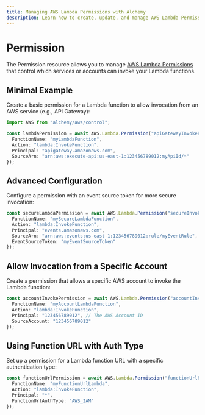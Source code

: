 ```yaml
---
title: Managing AWS Lambda Permissions with Alchemy
description: Learn how to create, update, and manage AWS Lambda Permissions using Alchemy Cloud Control.
---
```


# Permission

The Permission resource allows you to manage [AWS Lambda Permissions](https://docs.aws.amazon.com/lambda/latest/userguide/) that control which services or accounts can invoke your Lambda functions.

## Minimal Example

Create a basic permission for a Lambda function to allow invocation from an AWS service (e.g., API Gateway):

```ts
import AWS from "alchemy/aws/control";

const lambdaPermission = await AWS.Lambda.Permission("apiGatewayInvokePermission", {
  FunctionName: "myLambdaFunction",
  Action: "lambda:InvokeFunction",
  Principal: "apigateway.amazonaws.com",
  SourceArn: "arn:aws:execute-api:us-east-1:123456789012:myApiId/*"
});
```

## Advanced Configuration

Configure a permission with an event source token for more secure invocation:

```ts
const secureLambdaPermission = await AWS.Lambda.Permission("secureInvokePermission", {
  FunctionName: "mySecureLambdaFunction",
  Action: "lambda:InvokeFunction",
  Principal: "events.amazonaws.com",
  SourceArn: "arn:aws:events:us-east-1:123456789012:rule/myEventRule",
  EventSourceToken: "myEventSourceToken"
});
```

## Allow Invocation from a Specific Account

Create a permission that allows a specific AWS account to invoke the Lambda function:

```ts
const accountInvokePermission = await AWS.Lambda.Permission("accountInvokePermission", {
  FunctionName: "myAccountLambdaFunction",
  Action: "lambda:InvokeFunction",
  Principal: "123456789012", // The AWS Account ID
  SourceAccount: "123456789012"
});
```

## Using Function URL with Auth Type

Set up a permission for a Lambda function URL with a specific authentication type:

```ts
const functionUrlPermission = await AWS.Lambda.Permission("functionUrlPermission", {
  FunctionName: "myFunctionUrlLambda",
  Action: "lambda:InvokeFunction",
  Principal: "*",
  FunctionUrlAuthType: "AWS_IAM"
});
```